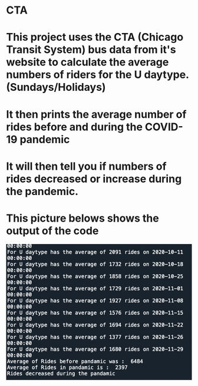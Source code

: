# CTA

# This project uses the CTA (Chicago Transit System) bus data from it's website to calculate the average numbers of riders for the U daytype.(Sundays/Holidays) 
# It then prints the average number of rides before and during the COVID-19 pandemic
# It will then tell you if numbers of rides decreased or increase during the pandemic. 

# This picture belows shows the output of the code

![alt](https://github.com/Upatel41/CTA/blob/main/CTA%20output.png)

